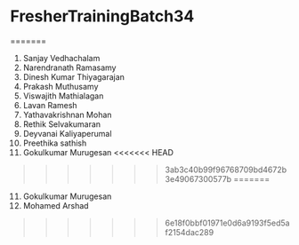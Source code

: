 # FresherTrainingBatch34
=======
1. Sanjay Vedhachalam
2. Narendranath Ramasamy
3. Dinesh Kumar Thiyagarajan
4. Prakash Muthusamy
5. Viswajith Mathialagan
6. Lavan Ramesh
7. Yathavakrishnan Mohan
8. Rethik Selvakumaran
9. Deyvanai Kaliyaperumal
10. Preethika sathish
11. Gokulkumar Murugesan
<<<<<<< HEAD

>>>>>>> 3ab3c40b99f96768709bd4672b3e49067300577b
=======
11. Gokulkumar Murugesan
12. Mohamed Arshad
>>>>>>> 6e18f0bbf01971e0d6a9193f5ed5af2154dac289
